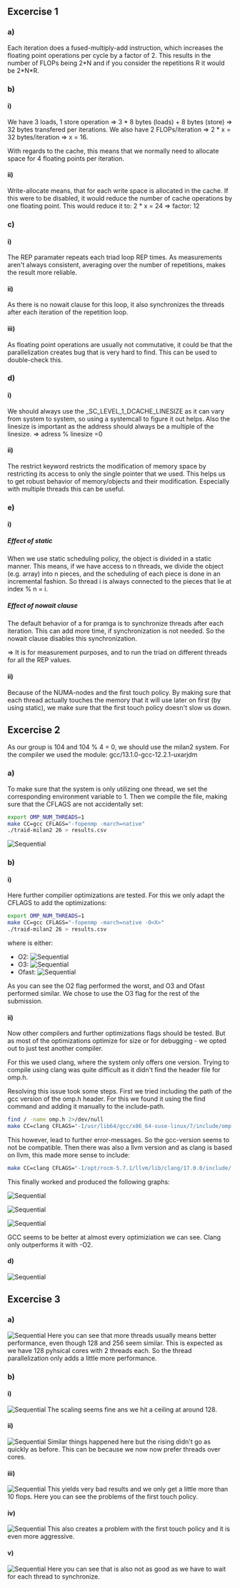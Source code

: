 ## Excercise 1
### a)
Each iteration does a fused-multiply-add instruction, which increases the floating point operations per cycle by a factor of 2.
This results in the number of FLOPs being 2\*N and if you consider the repetitions R it would be 2\*N\*R.

### b)
#### i)
We have 3 loads, 1 store operation => 3 * 8 bytes (loads) + 8 bytes (store) => 32 bytes transfered per iterations.
We also have 2 FLOPs/iteration => 2 * x = 32 bytes/iteration => x = 16. 

With regards to the cache, this means that we normally need to allocate space for 4 floating points per iteration.

#### ii) 
Write-allocate means, that for each write space is allocated in the cache. If this were to be disabled, it would reduce the number of cache operations by one floating point.
This would reduce it to: 2 * x = 24 => factor: 12

### c)
#### i) 
The REP paramater repeats each triad loop REP times. As measurements aren't always consistent, averaging over the number of repetitions, makes the result more reliable. 

#### ii)
As there is no nowait clause for this loop, it also synchronizes the threads after each iteration of the repetition loop.

#### iii) 
As floating point operations are usually not commutative, it could be that the parallelization creates bug that is very hard to find. This can be used to double-check this.


### d)
#### i)
We should always use the _SC_LEVEL_1_DCACHE_LINESIZE as it can vary from system to system, so using a systemcall to figure it out helps. Also the linesize is important as the address should always be a multiple of the linesize. => adress % linesize =0 


#### ii)
The restrict keyword restricts the modification of memory space by restricting its access to only the single pointer that we used. This helps us to get robust behavior of memory/objects and their modification. Especially with multiple threads this can be useful.

### e)
#### i)
##### Effect of static
When we use static scheduling policy, the object is divided in a static manner. This means, if we have access to n threads, we divide the object (e.g. array) into n pieces, and the scheduling of each piece is done in an incremental fashion. So thread i is always connected to the pieces that lie at index % n = i.  

##### Effect of nowait clause
The default behavior of a for pramga is to synchronize threads after each iteration. This can add more time, if synchronization is not needed. So the nowait clause disables this synchronization. 


=> It is for measurement purposes, and to run the triad on different threads for all the REP values.

#### ii)
Because of the NUMA-nodes and the first touch policy. By making sure that each thread actually touches the memory that it will use later on first (by using static), we make sure that the first touch policy doesn't slow us down.


## Excercise 2

As our group is 104 and 104 % 4 = 0, we should use the milan2 system.
For the compiler we used the module: gcc/13.1.0-gcc-12.2.1-uxarjdm

### a) 
To make sure that the system is only utilizing one thread, we set the corresponding environment variable to 1. Then we compile the file, making sure that the CFLAGS are not accidentally set:

```sh
export OMP_NUM_THREADS=1
make CC=gcc CFLAGS="-fopenmp -march=native"
./traid-milan2 26 > results.csv
```

![Sequential](../src/logs/sequential_performance_a.6141.png)


### b) 
#### i)
Here further compilier optimizations are tested. For this we only adapt the CFLAGS to add the optimizations:

```sh
export OMP_NUM_THREADS=1
make CC=gcc CFLAGS="-fopenmp -march=native -O<X>"
./traid-milan2 26 > results.csv
```
where <X> is either:
- O2:
    ![Sequential](../src/logs/sequential_performance_b1_o2_results.png)
- O3:
    ![Sequential](../src/logs/sequential_performance_b1_o3_results.png)
- Ofast:
    ![Sequential](../src/logs/sequential_performance_b1_ofast_results.png)

As you can see the O2 flag performed the worst, and O3 and Ofast performed similar. We chose to use the O3 flag for the rest of the submission.
#### ii)

Now other compilers and further optimizations flags should be tested. But as most of the optimizations optimize for size or for debugging - we opted out to just test another compiler.

For this we used clang, where the system only offers one version. Trying to compile using clang was quite difficult as it didn't find the header file for omp.h. 

Resolving this issue took some steps. First we tried including the path of the gcc version of the omp.h header. For this we found it using the find command and adding it manually to the include-path.


```sh
find / -name omp.h 2>/dev/null
make CC=clang CFLAGS="-I/usr/lib64/gcc/x86_64-suse-linux/7/include/omp.h -fopenmp -march=native" 
```
This however, lead to further error-messages. So the gcc-version seems to not be compatible. 
Then there was also a llvm version and as clang is based on llvm, this made more sense to include:

```sh
make CC=clang CFLAGS="-I/opt/rocm-5.7.1/llvm/lib/clang/17.0.0/include/ -march=native -fopenmp -O<X>"
```

This finally worked and produced the following graphs:

![Sequential](../src/logs/sequential_performance_b1_o2_results_clang_comp.png)

![Sequential](../src/logs/sequential_performance_b1_o3_results_clang_comp.png)

![Sequential](../src/logs/sequential_performance_b1_ofast_results_clang_comp.png)

GCC seems to be better at almost every optimiziation we can see. Clang only outperforms it with -O2.
#### d)
![Sequential](../src/logs/2d.png)
## Excercise 3

### a) 
![Sequential](../src/logs/parallel_a/threads.png)
Here you can see that more threads usually means better performance, even though 128 and 256 seem similar. This is expected as we have 128 pyhsical cores with 2 threads each. So the thread parallelization only adds a little more performance. 
### b)

#### i)
![Sequential](../src/logs/parallel_b_i.png)
The scaling seems fine ans we hit a ceiling at around 128. 

#### ii)
![Sequential](../src/logs/parallel_b_ii/parallel_b_ii.png)
Similar things happened here but the rising didn't go as quickly as before. This can be because we now now prefer threads over cores.

#### iii)
![Sequential](../src/logs/parallel_b_iii/parallel_b_iii.png)
This yields very bad results and we only get a little more than 10 flops. Here you can see the problems of the first touch policy.

#### iv)
![Sequential](../src/logs/parallel_b_iv/parallel_b_iii.png)
This also creates a problem with the first touch policy and it is even more aggressive. 
#### v)
![Sequential](../src/logs/parallel_b_v/parallel_b_v.png)
Here you can see that is also not as good as we have to wait for each thread to synchronize.

